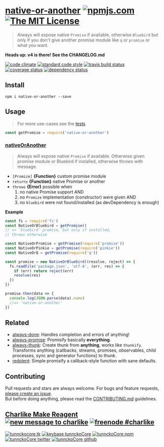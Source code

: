 # [native-or-another][author-www-url] [![npmjs.com][npmjs-img]][npmjs-url] [![The MIT License][license-img]][license-url] 

> Always will expose native `Promise` if available, otherwise `Bluebird` but only if you don't give another promise module like `q` or `promise` or what you want.

**Heads up: v4 is there! See the CHANGELOG.md**

[![code climate][codeclimate-img]][codeclimate-url] [![standard code style][standard-img]][standard-url] [![travis build status][travis-img]][travis-url] [![coverage status][coveralls-img]][coveralls-url] [![dependency status][david-img]][david-url]


## Install
```
npm i native-or-another --save
```


## Usage
> For more use-cases see the [tests](./test.js)

```js
const getPromise = require('native-or-another')
```

### [nativeOrAnother](./index.js#L44)
> Always will expose native `Promise` if available. Otherwise given promise module or Bluebird if installed, otherwise throws with message.

- `[Promize]` **{Function}** custom promise module    
- `returns` **{Function}** native Promise or another
- `throws` **{Error}** possible when
  1. no native Promise support AND
  2. no `Promize` implementation (constructor) were given AND
  3. no `bluebird` were not found/installed (as devDependency is enough)

**Example**

```js
const fs = require('fs')
const NativeOrBluebird = getPromise()
// => `bluebird` promise, but only if installed,
// throws otherwise

const NativeOrPromise = getPromise(require('promise'))
const NativeOrPinkie = getPromise(require('pinkie'))
const NativeOrQ = getPromise(require('q'))

const promise = new NativeOrBluebird((resolve, reject) => {
  fs.readFile('package.json', 'utf-8', (err, res) => {
    if (err) return reject(err)
    resolve(res)
  })
})

promise.then(data => {
  console.log(JSON.parse(data).name)
  //=> 'native-or-another'
})
```


## Related
- [always-done](https://github.com/tunnckoCore/always-done): Handles completion and errors of anything!
- [always-promise](https://github.com/tunnckoCore/always-promise): Promisify basically **everything**.
- [always-thunk](https://github.com/tunnckoCore/always-thunk): Create thunk from **anything**, works like `thunkify`. Transforms anything (callbacks, streams, promises, observables, child processes, sync and generator functions) to thunk.
- [redolent](https://github.com/tunnckoCore/redolent): Simple promisify a callback-style function with sane defaults.


## Contributing
Pull requests and stars are always welcome. For bugs and feature requests, [please create an issue](https://github.com/tunnckoCore/native-or-another/issues/new).  
But before doing anything, please read the [CONTRIBUTING.md](./CONTRIBUTING.md) guidelines.


## [Charlike Make Reagent](http://j.mp/1stW47C) [![new message to charlike][new-message-img]][new-message-url] [![freenode #charlike][freenode-img]][freenode-url]

[![tunnckocore.tk][author-www-img]][author-www-url] [![keybase tunnckoCore][keybase-img]][keybase-url] [![tunnckoCore npm][author-npm-img]][author-npm-url] [![tunnckoCore twitter][author-twitter-img]][author-twitter-url] [![tunnckoCore github][author-github-img]][author-github-url]


[npmjs-url]: https://www.npmjs.com/package/native-or-another
[npmjs-img]: https://img.shields.io/npm/v/native-or-another.svg?label=native-or-another

[license-url]: https://github.com/tunnckoCore/native-or-another/blob/master/LICENSE.md
[license-img]: https://img.shields.io/badge/license-MIT-blue.svg


[codeclimate-url]: https://codeclimate.com/github/tunnckoCore/native-or-another
[codeclimate-img]: https://img.shields.io/codeclimate/github/tunnckoCore/native-or-another.svg

[travis-url]: https://travis-ci.org/tunnckoCore/native-or-another
[travis-img]: https://img.shields.io/travis/tunnckoCore/native-or-another.svg

[coveralls-url]: https://coveralls.io/r/tunnckoCore/native-or-another
[coveralls-img]: https://img.shields.io/coveralls/tunnckoCore/native-or-another.svg

[david-url]: https://david-dm.org/tunnckoCore/native-or-another
[david-img]: https://img.shields.io/david/tunnckoCore/native-or-another.svg

[standard-url]: https://github.com/feross/standard
[standard-img]: https://img.shields.io/badge/code%20style-standard-brightgreen.svg


[author-www-url]: http://www.tunnckoCore.tk
[author-www-img]: https://img.shields.io/badge/www-tunnckoCore.tk-fe7d37.svg

[keybase-url]: https://keybase.io/tunnckoCore
[keybase-img]: https://img.shields.io/badge/keybase-tunnckoCore-8a7967.svg

[author-npm-url]: https://www.npmjs.com/~tunnckoCore
[author-npm-img]: https://img.shields.io/badge/npm-~tunnckoCore-cb3837.svg

[author-twitter-url]: https://twitter.com/tunnckoCore
[author-twitter-img]: https://img.shields.io/badge/twitter-@tunnckoCore-55acee.svg

[author-github-url]: https://github.com/tunnckoCore
[author-github-img]: https://img.shields.io/badge/github-@tunnckoCore-4183c4.svg

[freenode-url]: http://webchat.freenode.net/?channels=charlike
[freenode-img]: https://img.shields.io/badge/freenode-%23charlike-5654a4.svg

[new-message-url]: https://github.com/tunnckoCore/ama
[new-message-img]: https://img.shields.io/badge/ask%20me-anything-green.svg